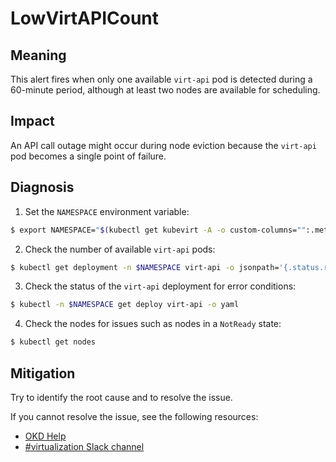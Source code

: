 # LowVirtAPICount
<!-- Edited by apinnick, Nov 2022-->

## Meaning

This alert fires when only one available `virt-api` pod is detected during a 60-minute period, although at least two nodes are available for scheduling.

## Impact

An API call outage might occur during node eviction because the `virt-api` pod becomes a single point of failure.

## Diagnosis

1. Set the `NAMESPACE` environment variable:
```bash
$ export NAMESPACE="$(kubectl get kubevirt -A -o custom-columns="":.metadata.namespace)"
```

2. Check the number of available `virt-api` pods:
```bash
$ kubectl get deployment -n $NAMESPACE virt-api -o jsonpath='{.status.readyReplicas}'
```

3. Check the status of the `virt-api` deployment for error conditions:
```bash
$ kubectl -n $NAMESPACE get deploy virt-api -o yaml
```

4. Check the nodes for issues such as nodes in a `NotReady` state:
```bash
$ kubectl get nodes
```

## Mitigation

Try to identify the root cause and to resolve the issue.

<!--DS: If you cannot resolve the issue, log in to the link:https://access.redhat.com[Customer Portal] and open a support case, attaching the artifacts gathered during the Diagnosis procedure.-->
<!--USstart-->
If you cannot resolve the issue, see the following resources:

- [OKD Help](https://www.okd.io/help/)
- [#virtualization Slack channel](https://kubernetes.slack.com/channels/virtualization)
<!--USend-->